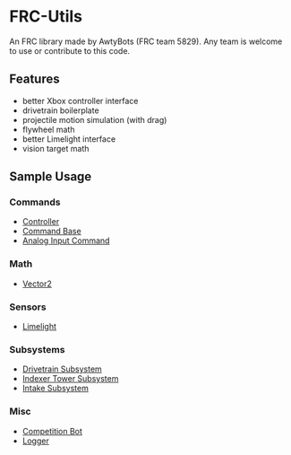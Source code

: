 # FRC-Utils

An FRC library made by AwtyBots (FRC team 5829). Any team is welcome to use or contribute to this code.

## Features

- better Xbox controller interface
- drivetrain boilerplate
- projectile motion simulation (with drag)
- flywheel math
- better Limelight interface
- vision target math

## Sample Usage

### Commands

- [Controller](https://github.com/awtybots/FRC-2021/blob/mekhas-branch/src/main/java/frc/robot/Robot.java)
- [Command Base](https://github.com/awtybots/FRC-2021/blob/mekhas-branch/src/main/java/frc/robot/commands/AutoAim.java)
- [Analog Input Command](https://github.com/awtybots/FRC-2021/blob/mekhas-branch/src/main/java/frc/robot/commands/TeleopDrive.java)

### Math

- [Vector2](https://github.com/awtybots/FRC-2021/blob/mekhas-branch/src/main/java/frc/robot/commands/TeleopDrive.java)

### Sensors

- [Limelight](https://github.com/awtybots/FRC-2021/blob/mekhas-branch/src/main/java/frc/robot/Robot.java)

### Subsystems

- [Drivetrain Subsystem](https://github.com/awtybots/FRC-2021/blob/mekhas-branch/src/main/java/frc/robot/commands/AutoAim.java)
- [Indexer Tower Subsystem](https://github.com/awtybots/FRC-2021/blob/mekhas-branch/src/main/java/frc/robot/commands/ReverseTower.java)
- [Intake Subsystem](https://github.com/awtybots/FRC-2021/blob/mekhas-branch/src/main/java/frc/robot/commands/ToggleIntake.jav>a)

### Misc

- [Competition Bot](https://github.com/awtybots/FRC-2021/blob/mekhas-branch/src/main/java/frc/robot/Robot.java)
- [Logger](https://github.com/awtybots/FRC-2021/blob/mekhas-branch/src/main/java/frc/robot/commands/AutoAim.java)
